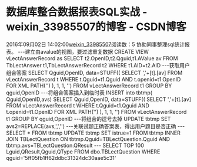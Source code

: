 # 数据库整合数据报表SQL实战 - weixin_33985507的博客 - CSDN博客
2016年09月02日 14:02:00[weixin_33985507](https://me.csdn.net/weixin_33985507)阅读数：5
协助同事整理sql统计报表。
---建立由avalue的视图，要过滤重复数据
 CREATE VIEW vLectAnswerRecord
 as
 SELECT t2.OpenID,t2.Qguid,t1.AValue av FROM TbLectAnswer t1,TbLectAnswerRecord t2 WHERE t1.AID=t2.AID
 ---获取用户组合答案
 SELECT Qguid,OpenID, data=STUFF((
 SELECT ','+[t].[av] FROM vLectAnswerRecord t WHERE t.Qguid=t1.Qguid AND t.openid=t1.OpenID FOR XML PATH('') 
 ), 1, 1, '')
FROM vLectAnswerRecord t1 GROUP BY qguid,OpenID
---将组合答案插入到临时表
 INSERT into tbtmp( Qguid,OpenID,avs) 
 SELECT Qguid,OpenID, data=STUFF((
 SELECT ','+[t].[av] FROM vLectAnswerRecord t WHERE t.Qguid=t1.Qguid AND t.openid=t1.OpenID FOR XML PATH('') 
 ), 1, 1, '')
FROM vLectAnswerRecord t1 GROUP BY qguid,OpenID 
---将组合的逗号去掉
UPDATE tbtmp SET avs2=REPLACE(avs,',','')
---关联试题正确答案表，得出用户题目是否正确
---SELECT * FROM tbtmp 
UPDATE tbtmp SET istrue=1
FROM tbtmp INNER JOIN
      TBLectQuestion ON tbtmp.Qguid=TBLectQuestion.Qguid AND tbtmp.avs=TBLectQuestion.QResult
--- SELECT TOP 100 Lguid,QResult,Qguid,QType FROM dbo.TBLectQuestion WHERE qguid='5ff05fb1ff62ddbc31324dc30aae5c31'
